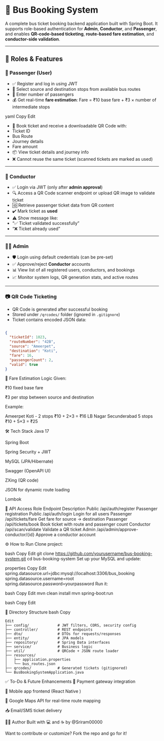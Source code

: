 


# 🚌 Bus Booking System

A complete bus ticket booking backend application built with Spring Boot. It supports role-based authentication for **Admin**, **Conductor**, and **Passenger**, and enables **QR-code-based ticketing**, **route-based fare estimation**, and **conductor-side validation**.

---

## 🔑 Roles & Features

### 👤 Passenger (User)

- ✅ Register and log in using JWT
- 📍 Select source and destination stops from available bus routes
- 🔢 Enter number of passengers
- 💰 Get real-time **fare estimation**:
Fare = ₹10 base fare + ₹3 × number of intermediate stops

yaml
Copy
Edit
- 🎫 Book ticket and receive a downloadable QR Code with:
- Ticket ID
- Bus Route
- Journey details
- Fare amount
- 📦 View ticket details and journey info
- ❌ Cannot reuse the same ticket (scanned tickets are marked as used)

---

### 🧍 Conductor

- ✅ Login via JWT (only after **admin approval**)
- 🔍 Access a QR Code scanner endpoint or upload QR image to validate ticket
- 🆔 Retrieve passenger ticket data from QR content
- ✔️ Mark ticket as **used**
- ⚠️ Show message like:
- “✅ Ticket validated successfully”
- “❌ Ticket already used”

---

### 👨‍💼 Admin

- 🛡️ Login using default credentials (can be pre-set)
- ✅ Approve/reject **Conductor** accounts
- 📊 View list of all registered users, conductors, and bookings
- 📈 Monitor system logs, QR generation stats, and active routes

---

### 📷 QR Code Ticketing

- QR Code is generated after successful booking
- Stored under `/qrcodes/` folder (ignored in `.gitignore`)
- Ticket contains encoded JSON data:
```json

{
  "ticketId": 1023,
  "routeNumber": "42B",
  "source": "Ameerpet",
  "destination": "Koti",
  "fare": 16,
  "passengerCount": 2,
  "valid": true
}
```



🔁 Fare Estimation Logic
Given:

₹10 fixed base fare

₹3 per stop between source and destination

Example:

Ameerpet	Koti -	2 stops
₹10 + 2×3 = ₹16
LB Nagar	Secunderabad	5 stops
₹10 + 5×3 = ₹25

🛠️ Tech Stack
Java 17

Spring Boot

Spring Security + JWT

MySQL (JPA/Hibernate)

Swagger (OpenAPI UI)

ZXing (QR code)

JSON for dynamic route loading

Lombok

🔗 API Access
Role	Endpoint	Description
Public	/api/auth/register	Passenger registration
Public	/api/auth/login	Login for all users
Passenger	/api/tickets/fare	Get fare for source → destination
Passenger	/api/tickets/book	Book ticket with route and passenger count
Conductor	/api/scan/validate	Validate a QR ticket
Admin	/api/admin/approve-conductor/{id}	Approve a conductor account

⚙️ How to Run
Clone project:

bash
Copy
Edit
git clone https://github.com/yourusername/bus-booking-system.git
cd bus-booking-system
Set up your MySQL and update:

properties
Copy
Edit
spring.datasource.url=jdbc:mysql://localhost:3306/bus_booking
spring.datasource.username=root
spring.datasource.password=yourpassword
Run it:

bash
Copy
Edit
mvn clean install
mvn spring-boot:run

bash
Copy
Edit

📂 Directory Structure
bash
Copy
```
Edit
├── config/             # JWT filters, CORS, security config
├── controller/         # REST endpoints
├── dto/                # DTOs for requests/responses
├── entity/             # JPA models
├── repository/         # Spring Data interfaces
├── service/            # Business logic
├── util/               # QRCode + JSON route loader
├── resources/
│   ├── application.properties
│   └── bus_routes.json
├── qrcodes/            # Generated tickets (gitignored)
└── BusBookingSystemApplication.java
```

✅ To-Do & Future Enhancements
🔄 Payment gateway integration

📱 Mobile app frontend (React Native )

📍 Google Maps API for real-time route mapping

📥 Email/SMS ticket delivery

👨‍💻 Author
Built with 💻 and ☕ by @Sriram00000

Want to contribute or customize? Fork the repo and go for it!
